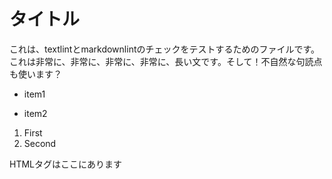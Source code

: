 # タイトル

これは、textlintとmarkdownlintのチェックをテストするためのファイルです。これは非常に、非常に、非常に、非常に、長い文です。そして！不自然な句読点も使います？

- item1
* item2
1. First
1. Second

<p>HTMLタグはここにあります</p>
